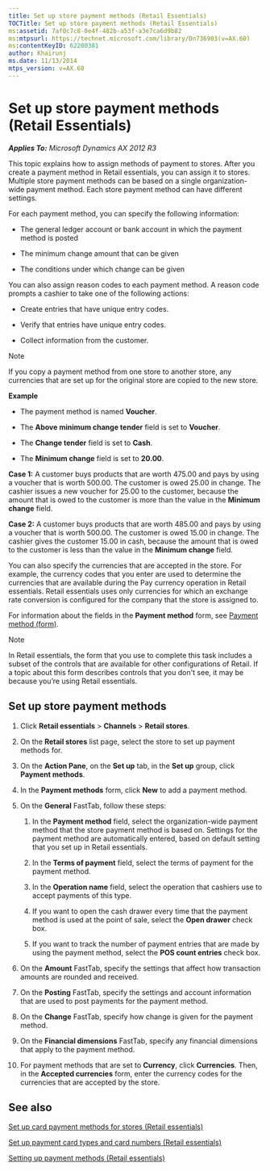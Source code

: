 ```yaml
---
title: Set up store payment methods (Retail Essentials)
TOCTitle: Set up store payment methods (Retail Essentials)
ms:assetid: 7af0c7c8-0e4f-482b-a53f-a3e7ca6d9b82
ms:mtpsurl: https://technet.microsoft.com/library/Dn736903(v=AX.60)
ms:contentKeyID: 62200381
author: Khairunj
ms.date: 11/13/2014
mtps_version: v=AX.60
---
```


# Set up store payment methods (Retail Essentials) 


_**Applies To:** Microsoft Dynamics AX 2012 R3_

This topic explains how to assign methods of payment to stores. After you create a payment method in Retail essentials, you can assign it to stores. Multiple store payment methods can be based on a single organization-wide payment method. Each store payment method can have different settings.

For each payment method, you can specify the following information:

  - The general ledger account or bank account in which the payment method is posted

  - The minimum change amount that can be given

  - The conditions under which change can be given

You can also assign reason codes to each payment method. A reason code prompts a cashier to take one of the following actions:

  - Create entries that have unique entry codes.

  - Verify that entries have unique entry codes.

  - Collect information from the customer.


> [!NOTE]
> <P>If you copy a payment method from one store to another store, any currencies that are set up for the original store are copied to the new store.</P>



**Example**

  - The payment method is named **Voucher**.

  - The **Above minimum change tender** field is set to **Voucher**.

  - The **Change tender** field is set to **Cash**.

  - The **Minimum change** field is set to **20.00**.

**Case 1:** A customer buys products that are worth 475.00 and pays by using a voucher that is worth 500.00. The customer is owed 25.00 in change. The cashier issues a new voucher for 25.00 to the customer, because the amount that is owed to the customer is more than the value in the **Minimum change** field.

**Case 2:** A customer buys products that are worth 485.00 and pays by using a voucher that is worth 500.00. The customer is owed 15.00 in change. The cashier gives the customer 15.00 in cash, because the amount that is owed to the customer is less than the value in the **Minimum change** field.

You can also specify the currencies that are accepted in the store. For example, the currency codes that you enter are used to determine the currencies that are available during the Pay currency operation in Retail essentials. Retail essentials uses only currencies for which an exchange rate conversion is configured for the company that the store is assigned to.

For information about the fields in the **Payment method** form, see [Payment method (form)](https://technet.microsoft.com/library/hh580626\(v=ax.60\)).


> [!NOTE]
> <P>In Retail essentials, the form that you use to complete this task includes a subset of the controls that are available for other configurations of Retail. If a topic about this form describes controls that you don't see, it may be because you’re using Retail essentials.</P>



## Set up store payment methods

1.  Click **Retail essentials** \> **Channels** \> **Retail stores**.

2.  On the **Retail stores** list page, select the store to set up payment methods for.

3.  On the **Action Pane**, on the **Set up** tab, in the **Set up** group, click **Payment methods**.

4.  In the **Payment methods** form, click **New** to add a payment method.

5.  On the **General** FastTab, follow these steps:
    
    1.  In the **Payment method** field, select the organization-wide payment method that the store payment method is based on. Settings for the payment method are automatically entered, based on default setting that you set up in Retail essentials.
    
    2.  In the **Terms of payment** field, select the terms of payment for the payment method.
    
    3.  In the **Operation name** field, select the operation that cashiers use to accept payments of this type.
    
    4.  If you want to open the cash drawer every time that the payment method is used at the point of sale, select the **Open drawer** check box.
    
    5.  If you want to track the number of payment entries that are made by using the payment method, select the **POS count entries** check box.

6.  On the **Amount** FastTab, specify the settings that affect how transaction amounts are rounded and received.

7.  On the **Posting** FastTab, specify the settings and account information that are used to post payments for the payment method.

8.  On the **Change** FastTab, specify how change is given for the payment method.

9.  On the **Financial dimensions** FastTab, specify any financial dimensions that apply to the payment method.

10. For payment methods that are set to **Currency**, click **Currencies**. Then, in the **Accepted currencies** form, enter the currency codes for the currencies that are accepted by the store.

## See also

[Set up card payment methods for stores (Retail essentials)](set-up-card-payment-methods-for-stores-retail-essentials.md)

[Set up payment card types and card numbers (Retail essentials)](set-up-payment-card-types-and-card-numbers-retail-essentials.md)

[Setting up payment methods (Retail essentials)](setting-up-payment-methods-retail-essentials.md)

  


